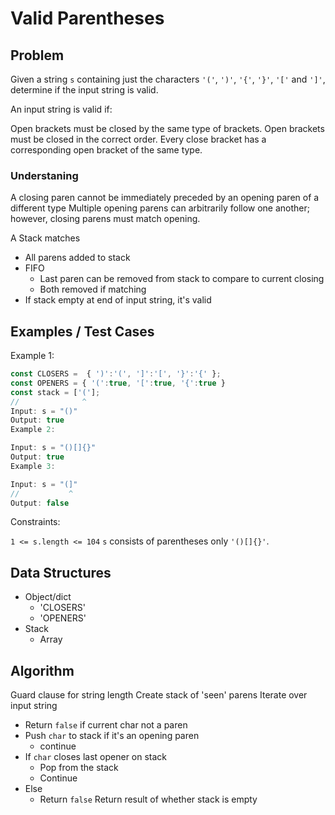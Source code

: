# Valid Parentheses

## Problem

Given a string `s` containing just the characters `'('`, `')'`, `'{'`, `'}'`, `'['` and `']'`, determine if the input string is valid.

An input string is valid if:

Open brackets must be closed by the same type of brackets.
Open brackets must be closed in the correct order.
Every close bracket has a corresponding open bracket of the same type.

### Understaning

A closing paren cannot be immediately preceded by an opening paren of a different type
Multiple opening parens can arbitrarily follow one another; however, closing parens must match opening.

A Stack matches
- All parens added to stack
- FIFO
  - Last paren can be removed from stack to compare to current closing
  - Both removed if matching
- If stack empty at end of input string, it's valid

## Examples / Test Cases

Example 1:

```js
const CLOSERS =  { ')':'(', ']':'[', '}':'{' };
const OPENERS = { '(':true, '[':true, '{':true }
const stack = ['('];
//              ^
Input: s = "()"
Output: true
Example 2:

Input: s = "()[]{}"
Output: true
Example 3:

Input: s = "(]"
//           ^
Output: false
````

Constraints:

`1 <= s.length <= 104`
`s` consists of parentheses only `'()[]{}'`.

## Data Structures

- Object/dict
  - 'CLOSERS'
  - 'OPENERS'
- Stack
  - Array

## Algorithm

Guard clause for string length
Create stack of 'seen' parens
Iterate over input string
- Return `false` if current char not a paren
- Push `char` to stack if it's an opening paren
  - continue
- If `char` closes last opener on stack
  - Pop from the stack
  - Continue
- Else
  - Return `false`
Return result of whether stack is empty
